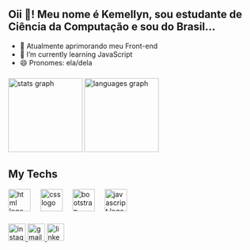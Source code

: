 <h2 align="left">Oii 👋! Meu nome é Kemellyn, sou estudante de Ciência da Computação e sou do Brasil...</h2>

- 🔭 Atualmente aprimorando meu Front-end
- 🌱 I’m currently learning JavaScript
- 😄 Pronomes: ela/dela

###

<div align="left">
 <img src="https://github-readme-stats.vercel.app/api?username=kemellyncavalcanti&hide_title=false&hide_rank=false&show_icons=true&include_all_commits=true&count_private=true&disable_animations=false&theme=gruvbox_light&locale=en&hide_border=false&order=1" height="150" alt="stats graph"  />
  <img src="https://github-readme-stats.vercel.app/api/top-langs?username=kemellyncavalcanti&locale=en&hide_title=false&layout=compact&card_width=320&langs_count=5&theme=gruvbox_light&hide_border=true&order=2" height="150" alt="languages graph"  />
</div>


###

## My Techs
<div align="left">
  <img src="https://skillicons.dev/icons?i=html" height="45" alt="html logo" />
  <img width="12" />
   <img src="https://skillicons.dev/icons?i=css" height="45" alt="css logo" />
  <img width="12" />
   <img src="https://skillicons.dev/icons?i=bootstrap" height="45" alt="bootstrap logo" />
  <img width="12" />
    <img src="https://skillicons.dev/icons?i=javascript" height="45" alt="javascript logo" />
  <img width="12" />
</div>

###

<div align="left">
  <a href="https://www.instagram.com/_kemellyn/">
    <img src="https://img.shields.io/static/v1?message=Instagram&logo=instagram&label=&color=E4405F&logoColor=white&labelColor=&style=for-the-badge" height="35" alt="instagram logo"  />
  </a>

  <a href="kemellyncavalcanti@gmail.com">
  <img src="https://img.shields.io/static/v1?message=Gmail&logo=gmail&label=&color=D14836&logoColor=white&labelColor=&style=for-the-badge" height="35" alt="gmail logo"  />
  </a>

  <a href="https://www.linkedin.com/in/kemellyn-cavalcanti/">
  <img src="https://img.shields.io/static/v1?message=LinkedIn&logo=linkedin&label=&color=0077B5&logoColor=white&labelColor=&style=for-the-badge" height="35" alt="linkedin logo"  />
  </a>
</div>

###

<br clear="both">

###


















